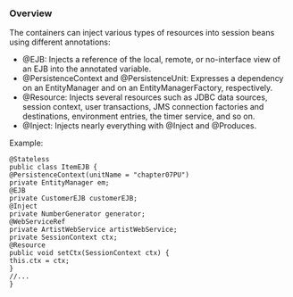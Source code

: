 ### Overview
The containers can inject various types of resources into session beans using different annotations:
* @EJB: Injects a reference of the local, remote, or no-interface view of an EJB into the annotated
variable.
* @PersistenceContext and @PersistenceUnit: Expresses a dependency on an EntityManager
and on an EntityManagerFactory, respectively.
* @Resource: Injects several resources such as JDBC data sources, session context, user
transactions, JMS connection factories and destinations, environment entries, the timer
service, and so on.
* @Inject: Injects nearly everything with @Inject and @Produces.

Example:
```
@Stateless
public class ItemEJB {
@PersistenceContext(unitName = "chapter07PU")
private EntityManager em;
@EJB
private CustomerEJB customerEJB;
@Inject
private NumberGenerator generator;
@WebServiceRef
private ArtistWebService artistWebService;
private SessionContext ctx;
@Resource
public void setCtx(SessionContext ctx) {
this.ctx = ctx;
}
//...
}
```
